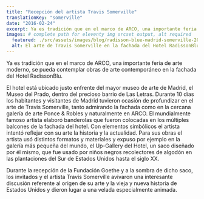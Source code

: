```yaml
---
title: "Recepción del artista Travis Somerville"
translationKey: "somerville"
date: "2016-02-24"
excerpt: Ya es tradición que en el marco de ARCO, una importante feria de arte moderno, se pueda contemplar obras de arte contemporáneo en la fachada del Hotel RadissonBlu.
images: # complete path for eleventy img srcset output, alt required
  featured: ./src/assets/images/blog/radisson-blue-madrid-somerville-2016-09.jpg
  alt: El arte de Travis Somerville en la fachada del Hotel RadissonBlu
---
```


Ya es tradición que en el marco de ARCO, una importante feria de arte moderno, se pueda contemplar obras de arte contemporáneo en la fachada del Hotel RadissonBlu.

El hotel está ubicado justo enfrente del mayor museo de arte de Madrid, el Museo del Prado, dentro del precioso barrio de Las Letras. Durante 10 días los habitantes y visitantes de Madrid tuvieron ocasión de profundizar en el arte de Travis Somerville, tanto admirando la fachada como en la cercana galería de arte Ponce & Robles y naturalmente en ARCO. El mundialmente famoso artista elaboró banderolas que fueron colocadas en los múltiples balcones de la fachada del hotel. Con elementos simbólicos el artista intentó reflejar con su arte la historia y la actualidad. Para sus obras el artista usó distintos formatos y materiales y expuso por ejemplo en la galería más pequeña del mundo, el Up-Gallery del Hotel, un saco diseñado por él mismo, que fue usado por niños negros recolectores de algodón en las plantaciones del Sur de Estados Unidos hasta el siglo XX.

Durante la recepción de la Fundación Goethe y a la sombra de dicho saco, los invitados y el artista Travis Somerville avivaron una interesante discusión referente al origen de su arte y la vieja y nueva historia de Estados Unidos y dieron lugar a una velada especialmente animada.
